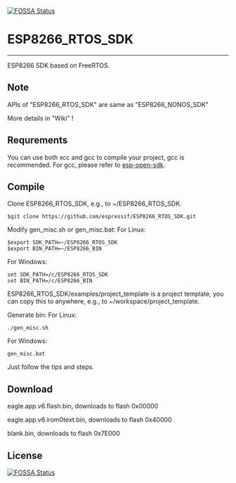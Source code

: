 [![FOSSA Status](https://app.fossa.io/api/projects/git%2Bgithub.com%2FPavel-Melnikov%2FESP8266_RTOS_SDK.svg?type=shield)](https://app.fossa.io/projects/git%2Bgithub.com%2FPavel-Melnikov%2FESP8266_RTOS_SDK?ref=badge_shield)

# ESP8266_RTOS_SDK #

----------

ESP8266 SDK based on FreeRTOS.
   
## Note ##

APIs of "ESP8266_RTOS_SDK" are same as "ESP8266_NONOS_SDK"

More details in "Wiki" !

## Requrements ##

You can use both xcc and gcc to compile your project, gcc is recommended.
For gcc, please refer to [esp-open-sdk](https://github.com/pfalcon/esp-open-sdk).

  
## Compile ##

Clone ESP8266_RTOS_SDK, e.g., to ~/ESP8266_RTOS_SDK.

    $git clone https://github.com/espressif/ESP8266_RTOS_SDK.git

Modify gen_misc.sh or gen_misc.bat:
For Linux:

    $export SDK_PATH=~/ESP8266_RTOS_SDK
    $export BIN_PATH=~/ESP8266_BIN

For Windows:

    set SDK_PATH=/c/ESP8266_RTOS_SDK
    set BIN_PATH=/c/ESP8266_BIN

ESP8266_RTOS_SDK/examples/project_template is a project template, you can copy this to anywhere, e.g., to ~/workspace/project_template.

Generate bin: 
For Linux:

    ./gen_misc.sh

For Windows:

    gen_misc.bat
   
Just follow the tips and steps.

## Download ##

eagle.app.v6.flash.bin, downloads to flash 0x00000

eagle.app.v6.irom0text.bin, downloads to flash 0x40000

blank.bin, downloads to flash 0x7E000


## License
[![FOSSA Status](https://app.fossa.io/api/projects/git%2Bgithub.com%2FPavel-Melnikov%2FESP8266_RTOS_SDK.svg?type=large)](https://app.fossa.io/projects/git%2Bgithub.com%2FPavel-Melnikov%2FESP8266_RTOS_SDK?ref=badge_large)